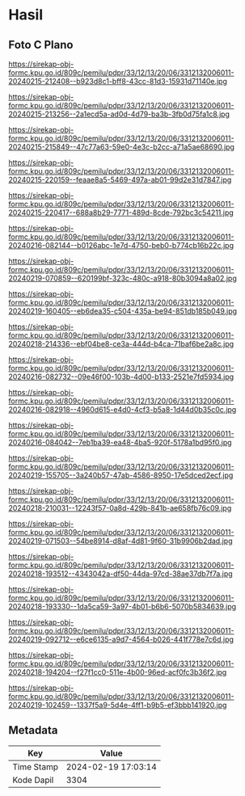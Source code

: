 # Hasil

## Foto C Plano

https://sirekap-obj-formc.kpu.go.id/809c/pemilu/pdpr/33/12/13/20/06/3312132006011-20240215-212408--b923d8c1-bff8-43cc-81d3-15931d71140e.jpg

https://sirekap-obj-formc.kpu.go.id/809c/pemilu/pdpr/33/12/13/20/06/3312132006011-20240215-213256--2a1ecd5a-ad0d-4d79-ba3b-3fb0d75fa1c8.jpg

https://sirekap-obj-formc.kpu.go.id/809c/pemilu/pdpr/33/12/13/20/06/3312132006011-20240215-215849--47c77a63-59e0-4e3c-b2cc-a71a5ae68690.jpg

https://sirekap-obj-formc.kpu.go.id/809c/pemilu/pdpr/33/12/13/20/06/3312132006011-20240215-220159--feaae8a5-5469-497a-ab01-99d2e31d7847.jpg

https://sirekap-obj-formc.kpu.go.id/809c/pemilu/pdpr/33/12/13/20/06/3312132006011-20240215-220417--688a8b29-7771-489d-8cde-792bc3c54211.jpg

https://sirekap-obj-formc.kpu.go.id/809c/pemilu/pdpr/33/12/13/20/06/3312132006011-20240216-082144--b0126abc-1e7d-4750-beb0-b774cb16b22c.jpg

https://sirekap-obj-formc.kpu.go.id/809c/pemilu/pdpr/33/12/13/20/06/3312132006011-20240219-070859--620199bf-323c-480c-a918-80b3094a8a02.jpg

https://sirekap-obj-formc.kpu.go.id/809c/pemilu/pdpr/33/12/13/20/06/3312132006011-20240219-160405--eb6dea35-c504-435a-be94-851db185b049.jpg

https://sirekap-obj-formc.kpu.go.id/809c/pemilu/pdpr/33/12/13/20/06/3312132006011-20240218-214336--ebf04be8-ce3a-444d-b4ca-71baf6be2a8c.jpg

https://sirekap-obj-formc.kpu.go.id/809c/pemilu/pdpr/33/12/13/20/06/3312132006011-20240216-082732--09e46f00-103b-4d00-b133-2521e7fd5934.jpg

https://sirekap-obj-formc.kpu.go.id/809c/pemilu/pdpr/33/12/13/20/06/3312132006011-20240216-082918--4960d615-e4d0-4cf3-b5a8-1d44d0b35c0c.jpg

https://sirekap-obj-formc.kpu.go.id/809c/pemilu/pdpr/33/12/13/20/06/3312132006011-20240216-084042--7eb1ba39-ea48-4ba5-920f-5178a1bd95f0.jpg

https://sirekap-obj-formc.kpu.go.id/809c/pemilu/pdpr/33/12/13/20/06/3312132006011-20240219-155705--3a240b57-47ab-4586-8950-17e5dced2ecf.jpg

https://sirekap-obj-formc.kpu.go.id/809c/pemilu/pdpr/33/12/13/20/06/3312132006011-20240218-210031--12243f57-0a8d-429b-841b-ae658fb76c09.jpg

https://sirekap-obj-formc.kpu.go.id/809c/pemilu/pdpr/33/12/13/20/06/3312132006011-20240219-071503--54be8914-d8af-4d81-9f60-31b9906b2dad.jpg

https://sirekap-obj-formc.kpu.go.id/809c/pemilu/pdpr/33/12/13/20/06/3312132006011-20240218-193512--4343042a-df50-44da-97cd-38ae37db7f7a.jpg

https://sirekap-obj-formc.kpu.go.id/809c/pemilu/pdpr/33/12/13/20/06/3312132006011-20240218-193330--1da5ca59-3a97-4b01-b6b6-5070b5834639.jpg

https://sirekap-obj-formc.kpu.go.id/809c/pemilu/pdpr/33/12/13/20/06/3312132006011-20240219-092712--e6ce6135-a9d7-4564-b026-441f778e7c6d.jpg

https://sirekap-obj-formc.kpu.go.id/809c/pemilu/pdpr/33/12/13/20/06/3312132006011-20240218-194204--f27f1cc0-511e-4b00-96ed-acf0fc3b36f2.jpg

https://sirekap-obj-formc.kpu.go.id/809c/pemilu/pdpr/33/12/13/20/06/3312132006011-20240219-102459--1337f5a9-5d4e-4ff1-b9b5-ef3bbb141920.jpg


## Metadata

| Key        | Value               |
| ---------- | ------------------- |
| Time Stamp | 2024-02-19 17:03:14 |
| Kode Dapil | 3304                |



